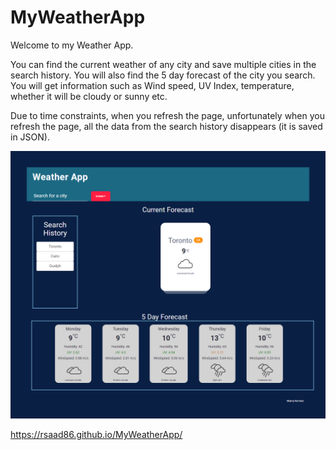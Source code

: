 # MyWeatherApp

Welcome to my Weather App.

You can find the current weather of any city and save multiple cities in the search history. You will also find the 5 day forecast of the city you search. You will get information such as Wind speed, UV Index, temperature, whether it will be cloudy or sunny etc. 

Due to time constraints, when you refresh the page, unfortunately when you refresh the page, all the data from the search history disappears (it is saved in JSON).

![MyWeatherApp](https://raw.githubusercontent.com/rsaad86/MyWeatherApp/main/MyWeatherApp.png)

https://rsaad86.github.io/MyWeatherApp/
